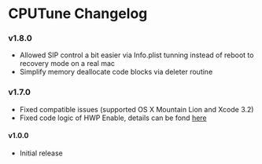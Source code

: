CPUTune Changelog
=======================
### v1.8.0
- Allowed SIP control a bit easier via Info.plist tunning instead of reboot to recovery mode on a real mac
- Simplify memory deallocate code blocks via deleter routine

### v1.7.0
- Fixed compatible issues (supported OS X Mountain Lion and Xcode 3.2)
- Fixed code logic of HWP Enable, details can be fond [here](https://www.intel.com/content/dam/www/public/us/en/documents/manuals/64-ia-32-architectures-software-developer-vol-3b-part-2-manual.pdf)

#### v1.0.0
- Initial release
